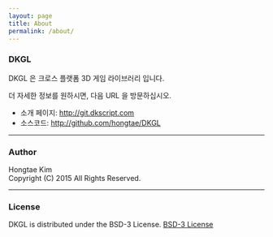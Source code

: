```yaml
---
layout: page
title: About
permalink: /about/
---
```


### DKGL
DKGL 은 크로스 플랫폼 3D 게임 라이브러리 입니다.

더 자세한 정보를 원하시면, 다음 URL 을 방문하십시오.

 - 소개 페이지: http://git.dkscript.com
 - 소스코드: http://github.com/hongtae/DKGL

---
### Author
Hongtae Kim  
Copyright (C) 2015 All Rights Reserved.

---
### License
DKGL is distributed under the BSD-3 License.
[BSD-3 License](http://opensource.org/licenses/BSD-3-Clause)
